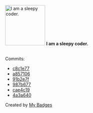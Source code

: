 <img src="https://my-badges.github.io/my-badges/sleepy-coder.png" alt="I am a sleepy coder." title="I am a sleepy coder." width="128">
<strong>I am a sleepy coder.</strong>
<br><br>

Commits:

- <a href="https://github.com/Rignchen/advent-of-code/commit/c8c1e7738182ad354815fdb4ce0f2a32518f31ac">c8c1e77</a>
- <a href="https://github.com/Rignchen/advent-of-code/commit/a857106177fa287776ba7e164dcb09dce2f4c6b2">a857106</a>
- <a href="https://github.com/Rignchen/advent-of-code/commit/91b2e7fde8901aeb1f68a8e2a289f7376928ae1a">91b2e7f</a>
- <a href="https://github.com/Rignchen/advent-of-code/commit/987b6773abf094100d8b227d031b63613ea04f69">987b677</a>
- <a href="https://github.com/Rignchen/advent-of-code/commit/cae4c19684e382f57e654db135fb7fa516017d2a">cae4c19</a>
- <a href="https://github.com/LTHCTheMaster/DPJAMAOUT2023/commit/4a3a640f9dba6ea1da8e4ec996eaa41cd2e4c2c5">4a3a640</a>


Created by <a href="https://github.com/my-badges/my-badges">My Badges</a>